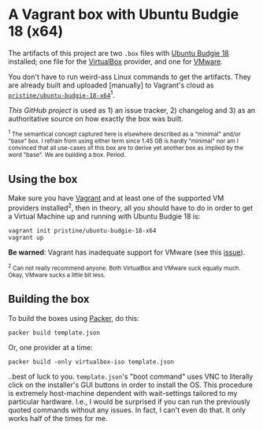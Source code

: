 # A Vagrant box with Ubuntu Budgie 18 (x64)

The artifacts of this project are two `.box` files with
[Ubuntu Budgie 18][intro-1] installed; one file for the [VirtualBox][intro-3]
provider, and one for [VMware][intro-4].

You don't have to run weird-ass Linux commands to get the artifacts. They are
already built and uploaded [manually] to Vagrant's cloud as
[`pristine/ubuntu-budgie-18-x64`][intro-2]<sup>1</sup>. 

_This GitHub project_ is used as 1) an issue tracker, 2) changelog and 3) as an
authoritative source on how exactly the box was built.

<sub><sup>1</sup> The semantical concept captured here is elsewhere described as
a "minimal" and/or "base" box. I refrain from using either term since 1.45 GB
is hardly "minimal" nor am I convinced that all use-cases of this box are to
derive yet another box as implied by the word "base". We are building a box.
Period.</sub>

[intro-1]: https://ubuntubudgie.org/
[intro-2]: https://app.vagrantup.com/pristine/boxes/ubuntu-budgie-18-x64
[intro-3]: https://www.vagrantup.com/docs/virtualbox/
[intro-4]: https://www.vagrantup.com/docs/vmware/

## Using the box

Make sure you have [Vagrant][using-1] and at least one of the supported VM
providers installed<sup>2</sup>, then in theory, all you should have to do in
order to get a Virtual Machine up and running with Ubuntu Budgie 18 is:

    vagrant init pristine/ubuntu-budgie-18-x64
    vagrant up

**Be warned**: Vagrant has inadequate support for VMware (see this
[issue][using-2]).

<sub><sup>2</sup> Can not really recommend anyone. Both VirtualBox and VMware
suck equally much. Okay, VMware sucks a little bit less.

[using-1]: https://www.vagrantup.com
[using-2]: https://github.com/hashicorp/vagrant/issues/9726

## Building the box

To build the boxes using [Packer][dev-1], do this:

    packer build template.json

Or, one provider at a time:

    packer build -only virtualbox-iso template.json

..best of luck to you. `template.json`'s "boot command" uses VNC to literally
click on the installer's GUI buttons in order to install the OS. This procedure
is extremely host-machine dependent with wait-settings tailored to my particular 
hardware. I.e., I would be surprised if you can run the previously quoted
commands without any issues. In fact, I can't even do that. It only works half
of the times for me.

[dev-1]: http://packer.io